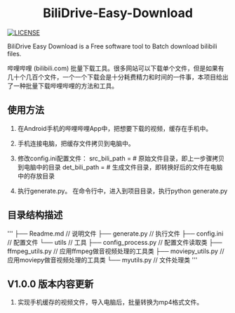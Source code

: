 <h1 align="center">
  <br>
  BiliDrive-Easy-Download
  <br>
</h1>

[![LICENSE](https://github.com/davidhefan/BiliDrive-Easy-Download/blob/main/LICENSE)](LICENSE)

BiliDrive Easy Download is a Free software tool to Batch download bilibili files.

哔哩哔哩 (bilibili.com) 批量下载工具。很多网站可以下载单个文件，但是如果有几十个几百个文件，一个一个下载会是十分耗费精力和时间的一件事，本项目给出了一种批量下载哔哩哔哩的方法和工具。


## 使用方法

1. 在Android手机的哔哩哔哩App中，把想要下载的视频，缓存在手机中。

2. 手机连接电脑，把缓存文件拷贝到电脑中。

3. 修改config.ini配置文件：
   src_bili_path =  # 原始文件目录，即上一步骤拷贝到电脑中的目录
   det_bili_path =  # 生成文件目录，即转换好后的文件在电脑中的存放目录

4. 执行generate.py。
   在命令行中，进入到项目目录，执行python generate.py

## 目录结构描述
'''
├── Readme.md                   // 说明文件
├── generate.py                 // 执行文件
├── config.ini                  // 配置文件
└── utils                       // 工具
    ├── config_process.py       // 配置文件读取类
    ├── ffmpeg_utils.py         // 应用ffmpeg做音视频处理的工具类
    ├── moviepy_utils.py        // 应用moviepy做音视频处理的工具类
    └── myutils.py              // 文件处理类
'''

## V1.0.0 版本内容更新
1. 实现手机缓存的视频文件，导入电脑后，批量转换为mp4格式文件。
